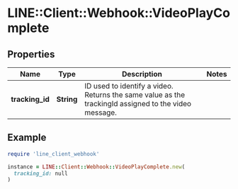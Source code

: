 # LINE::Client::Webhook::VideoPlayComplete

## Properties

| Name | Type | Description | Notes |
| ---- | ---- | ----------- | ----- |
| **tracking_id** | **String** | ID used to identify a video. Returns the same value as the trackingId assigned to the video message. |  |

## Example

```ruby
require 'line_client_webhook'

instance = LINE::Client::Webhook::VideoPlayComplete.new(
  tracking_id: null
)
```

